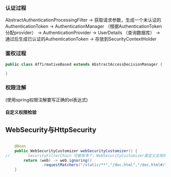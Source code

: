 ### 认证过程

AbstractAuthenticationProcessingFilter  ->  获取请求参数，生成一个未认证的AuthenticationToken  ->  AuthenticationManager （根据AuthenticationToken分配provider） -> AuthenticationProvider -> UserDetails （查询数据库） -> 通过后生成已认证的AuthenticationToken -> 存放到SecurityContextHolder

### 鉴权过程

```java
public class AffirmativeBased extends AbstractAccessDecisionManager {
    
}
```

### 权限注解

(使用spring权限注解要写正确的el表达式)

#### 自定义权限检验


## WebSecurity与HttpSecurity
```java

    @Bean
    public WebSecurityCustomizer webSecurityCustomizer() {
//        SecurityFilterChain 可能有多个，WebSecurityCustomizer是定义全局的
        return (web) -> web.ignoring()
                .requestMatchers("/static/**","/doc.html","/doc.html#/**","/webjars/**","/favicon.ico","/v3/api-docs/**");
    }

```
